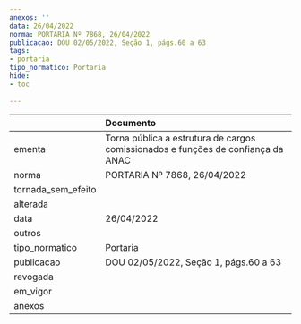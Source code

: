 ```yaml
---
anexos: ''
data: 26/04/2022
norma: PORTARIA Nº 7868, 26/04/2022
publicacao: DOU 02/05/2022, Seção 1, págs.60 a 63
tags:
- portaria
tipo_normatico: Portaria
hide: 
- toc 
 
---
```


|                    | Documento                                                                        |
|:-------------------|:---------------------------------------------------------------------------------|
| ementa             | Torna pública a estrutura de cargos comissionados e funções de confiança da ANAC |
| norma              | PORTARIA Nº 7868, 26/04/2022                                                     |
| tornada_sem_efeito |                                                                                  |
| alterada           |                                                                                  |
| data               | 26/04/2022                                                                       |
| outros             |                                                                                  |
| tipo_normatico     | Portaria                                                                         |
| publicacao         | DOU 02/05/2022, Seção 1, págs.60 a 63                                            |
| revogada           |                                                                                  |
| em_vigor           |                                                                                  |
| anexos             |                                                                                  |